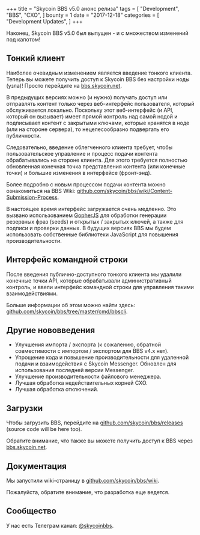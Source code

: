 +++
title = "Skycoin BBS v5.0 анонс релиза"
tags = [
    "Development",
    "BBS",
    "CXO",
]
bounty = 1
date = "2017-12-18"
categories = [
    "Development Updates",
]
+++

Наконец, Skycoin BBS v5.0 был выпущен - и с множеством изменений под капотом!

## Тонкий клиент

Наиболее очевидным изменением является введение тонкого клиента. Теперь вы можете получить доступ к Skycoin BBS без настройки ноды (узла)! Просто перейдите на [bbs.skycoin.net](http://bbs.skycoin.net). 

В предыдущих версиях можно (и нужно) получать доступ или отправлять контент только через веб-интерфейс пользователя, который обслуживается локально. Поскольку этот веб-интерфейс (и API, который он вызывает) имеет прямой контроль над самой нодой и подписывает контент с закрытыми ключами, которые хранятся в ноде (или на стороне сервера), то нецелесообразно подвергать его публичности.

Следовательно, введение облегченного клиента требует, чтобы пользовательское управление и процесс подачи контента обрабатывались на стороне клиента. Для этого требуется полностью обновленная конечная точка представления контента (или конечные точки) и большие изменения в интерфейсе (фронт-энд).

Более подробно с новым процессом подачи контента можно ознакомиться на BBS Wiki: [github.com/skycoin/bbs/wiki/Content-Submission-Process](https://github.com/skycoin/bbs/wiki/Content-Submission-Process).

В настоящее время интерфейс загружается очень медленно. Это вызвано использованием [GopherJS](https://github.com/gopherjs) для обработки генерации резервных фраз (seeds) и открытых / закрытых ключей, а также для подписи и проверки данных. В будущих версиях BBS мы будем использовать собственные библиотеки JavaScript для повышения производительности.

## Интерфейс командной строки

После введения публично-доступного тонкого клиента мы удалили конечные точки API, которые обрабатывали административный контроль, и ввели интерфейс командной строки для управления такими взаимодействиями. 

Больше информации об этом можно найти здесь: [github.com/skycoin/bbs/tree/master/cmd/bbscli](https://github.com/skycoin/bbs/tree/master/cmd/bbscli).

## Другие нововведения

* Улучшения импорта / экспорта (к сожалению, обратной совместимости с импортом / экспортом для BBS v4.x нет).
* Упрощение кода и повышение производительности для удаленной подачи и взаимодействия с Skycoin Messenger. Обновлен для использования последней версии Messenger.
* Улучшение производительности файлового менеджера.
* Лучшая обработка недействительных корней CXO.
* Лучшая обработка отключений.

## Загрузки

Чтобы загрузить BBS, перейдите на [github.com/skycoin/bbs/releases](https://github.com/skycoin/bbs/releases) (source code will be here too).

Обратите внимание, что также вы можете получить доступ к BBS через [bbs.skycoin.net](http://bbs.skycoin.net).

## Документация

Мы запустили wiki-страницу в [github.com/skycoin/bbs/wiki](https://github.com/skycoin/bbs/wiki).

Пожалуйста, обратите внимание, что разработка еще ведется.

## Сообщество

У нас есть Телеграм канал: [@skycoinbbs](https://t.me/skycoinbbs).
